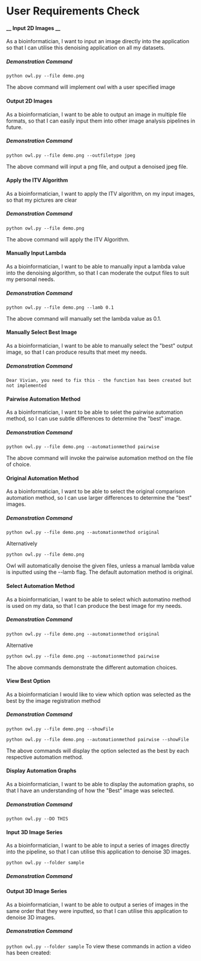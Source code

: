 # User Requirements Check 

#### __ Input 2D Images __

As a bioinformatician, I want to input an image directly into the application so that I can utilise this denoising application on all my datasets.   

##### Demonstration Command

`python owl.py --file demo.png`  

The above command will implement owl with a user specified image   

#### Output 2D Images 

As a bioinformatician, I want to be able to output an image in multiple file formats, so that I can easily input them into other image analysis pipelines in future. 

##### Demonstration Command 
`python owl.py --file demo.png --outfiletype jpeg`   

The above command will input a png file, and output a denoised jpeg file. 

#### Apply the ITV Algorithm 

As a bioinformatician, I want to apply the ITV algorithm, on my input images, so that my pictures are clear 

##### Demonstration Command
 `python owl.py --file demo.png`  
 
 The above command will apply the ITV Algorithm. 

#### Manually Input Lambda 

As a bioinformatician, I want to be able to manually input a lambda value into the denoising algorithm, so that I can moderate the output files to suit my personal needs. 

##### Demonstration Command 
`python owl.py --file demo.png --lamb 0.1` 

The above command will manually set the lambda value as 0.1. 

#### Manually Select Best Image 
As a bioinformatician, I want to be able to manually select the "best" output image, so that I can produce results that meet my needs. 

##### Demonstration Command
`Dear Vivian, you need to fix this - the function has been created but not implemented` 


#### Pairwise Automation Method 
As a bioinformatician, I want to be able to selet the pairwise automation method, so I can use subtle differences to determine the "best" image. 

##### Demonstration Command 
`python owl.py --file demo.png --automationmethod pairwise`

The above command will invoke the pairwise automation method on the file of choice.

#### Original Automation Method
As a bioinformatician, I want to be able to select the original comparison automation method, so I can use larger differences to determine the "best" images. 

##### Demonstration Command
`python owl.py --file demo.png --automationmethod original`

Alternatively 

`python owl.py --file demo.png` 

Owl will automatically denoise the given files, unless a manual lambda value is inputted using the --lamb flag. The default automation method is original. 


#### Select Automation Method
As a bioinformatician, I want to be able to select which automatino method is used on my data, so that I can produce the best image for my needs. 

##### Demonstration Command

`python owl.py --file demo.png --automationmethod original`

Alternative   

`python owl.py --file demo.png --automationmethod pairwise`  

The above commands demonstrate the different automation choices. 

#### View Best Option 

As a bioinformatician I would like to view which option was selected as the best by the image registration method   

##### Demonstration Command

`python owl.py --file demo.png --showFile`  

`python owl.py --file demo.png --automationmethod pairwise --showFile` 
 
The above commands will display the option selected as the best by each respective automation method. 

#### Display Automation Graphs 
As a bioinformatician, I want to be able to display the automation graphs, so that I have an understanding of how the "Best" image was selected. 

##### Demonstration Command 

`python owl.py --DO THIS`


#### Input 3D Image Series 
As a bioinformatician, I want to be able to input a series of images directly into the pipeline, so that I can utilise this application to denoise 3D images.

`python owl.py --folder sample`

##### Demonstration Command 

#### Output 3D Image Series 
As a bioinformatician, I want to be able to output a series of images in the same order that they were inputted, so that I can utilise this application to denoise 3D images.

##### Demonstration Command 
`python owl.py --folder sample` 
To view these commands in action a video has been created: 

